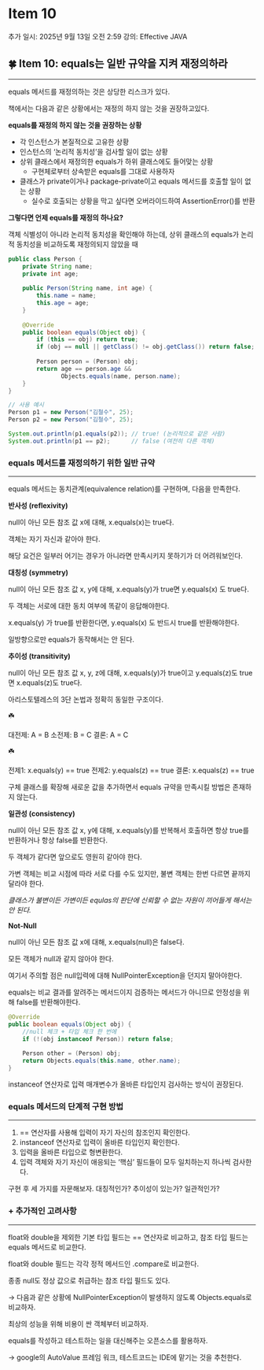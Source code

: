 # Item 10

추가 일시: 2025년 9월 13일 오전 2:59
강의: Effective JAVA

## 🍀 Item 10: equals는 일반 규약을 지켜 재정의하라

---

equals 메서드를 재정의하는 것은 상당한 리스크가 있다.

책에서는 다음과 같은 상황에서는 재정의 하지 않는 것을 권장하고있다.

**equals를 재정의 하지 않는 것을 권장하는 상황**

- 각 인스턴스가 본질적으로 고유한 상황
- 인스턴스의 ‘논리적 동치성’을 검사할 일이 없는 상황
- 상위 클래스에서 재정의한 equals가 하위 클래스에도 들어맞는 상황
    - 구현체로부터 상속받은 equals를 그대로 사용하자
- 클래스가 private이거나 package-private이고 equals 메서드를 호출할 일이 없는 상황
    - 실수로 호출되는 상황을 막고 싶다면 오버라이드하여 AssertionError()를 반환

**그렇다면 언제 equals를 재정의 하나요?**

객체 식별성이 아니라 논리적 동치성을 확인해야 하는데, 상위 클래스의 equals가 논리적 동치성을 비교하도록 재정의되지 않았을 때

```java
public class Person {
    private String name;
    private int age;
    
    public Person(String name, int age) {
        this.name = name;
        this.age = age;
    }
    
    @Override
    public boolean equals(Object obj) {
        if (this == obj) return true;
        if (obj == null || getClass() != obj.getClass()) return false;
        
        Person person = (Person) obj;
        return age == person.age && 
               Objects.equals(name, person.name);
    }
}

// 사용 예시
Person p1 = new Person("김철수", 25);
Person p2 = new Person("김철수", 25);

System.out.println(p1.equals(p2)); // true! (논리적으로 같은 사람)
System.out.println(p1 == p2);      // false (여전히 다른 객체)
```

### equals 메서드를 재정의하기 위한 일반 규약

---

equals 메서드는 동치관계(equivalence relation)를 구현하며, 다음을 만족한다.

**반사성 (reflexivity)**

null이 아닌 모든 참조 값 x에 대해, x.equals(x)는 true다.

객체는 자기 자신과 같아야 한다.

해당 요건은 일부러 어기는 경우가 아니라면 만족시키지 못하기가 더 어려워보인다.

**대칭성 (symmetry)**

null이 아닌 모든 참조 값 x, y에 대해, x.equals(y)가 true면 y.equals(x) 도 true다.

두 객체는 서로에 대한 동치 여부에 똑같이 응답해야한다.

x.equals(y) 가 true를 반환한다면,  y.equals(x) 도 반드시 true를 반환해야한다.

일방향으로만 equals가 동작해서는 안 된다.

**추이성 (transitivity)**

null이 아닌 모든 참조 값 x, y, z에 대해, x.equals(y)가 true이고 y.equals(z)도 true면 x.equals(z)도 true다.

아리스토텔레스의 3단 논법과 정확히 동일한 구조이다.

<aside>
☘️

대전제: A = B
소전제: B = C
결론: A = C

</aside>

<aside>
☘️

전제1: x.equals(y) == true
전제2: y.equals(z) == true
결론: x.equals(z) == true 

</aside>

구체 클래스를 확장해 새로운 값을 추가하면서 equals 규약을 만족시킬 방법은 존재하지 않는다.

**일관성 (consistency)**

null이 아닌 모든 참조 값 x, y에 대해, x.equals(y)를 반복해서 호출하면 항상 true를 반환하거나 항상 false를 반환한다.

두 객체가 같다면 앞으로도 영원히 같아야 한다.

가변 객체는 비교 시점에 따라 서로 다를 수도 있지만, 불변 객체는 한번 다르면 끝까지 달라야 한다.

*클래스가 불변이든 가변이든 equlas의 판단에 신뢰할 수 없는 자원이 끼어들게 해서는 안 된다.*

**Not-Null**

null이 아닌 모든 참조 값 x에 대해, x.equals(null)은 false다.

모든 객체가 null과 같지 않아야 한다.

여기서 주의할 점은 null입력에 대해 NullPointerException을 던지지 말아야한다.

equals는 비교 결과를 알려주는 메서드이지 검증하는 메서드가 아니므로 안정성을 위해 false를 반환해야한다.

```java
@Override
public boolean equals(Object obj) {
    //null 체크 + 타입 체크 한 번에
    if (!(obj instanceof Person)) return false;
    
    Person other = (Person) obj;
    return Objects.equals(this.name, other.name);
}
```

instanceof 연산자로 입력 매개변수가 올바른 타입인지 검사하는 방식이 권장된다.

### equals 메서드의 단계적 구현 방법

---

1. == 연산자를 사용해 입력이 자기 자신의 참조인지 확인한다.
2. instanceof 연산자로 입력이 올바른 타입인지 확인한다.
3. 입력을 올바른 타입으로 형변환한다.
4. 입력 객체와 자기 자신이 애응되는 ‘핵심’ 필드들이 모두 일치하는지 하나씩 검사한다.

구현 후 세 가지를 자문해보자. 대칭적인가? 추이성이 있는가? 일관적인가?

### + 추가적인 고려사항

---

float와 double을 제외한 기본 타입 필드는 == 연산자로 비교하고, 참조 타입 필드는 equals 메서드로 비교한다.

float와 double 필드는 각각 정적 메서드인 .compare로 비교한다.

종종 null도 정상 값으로 취급하는 참조 타입 필드도 있다.

→ 다음과 같은 상황에 NullPointerException이 발생하지 않도록 Objects.equals로 비교하자.

최상의 성능을 위해 비용이 싼 객체부터 비교하자.

equals를 작성하고 테스트하는 일을 대신해주는 오픈소스를 활용하자.

→ google의 AutoValue 프레임 워크, 테스트코드는 IDE에 맡기는 것을 추천한다.
